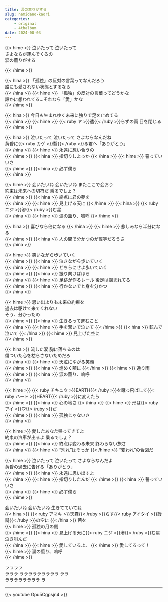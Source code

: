 ```yaml
---
title: 涙の薫りがする
slug: namidano-kaori
categories: 
    - original
    - 4thalbum
date: 2024-08-03
---
```


{{< hime >}}
泣いたって 泣いたって  
さよならが運んでくるの  
涙の薫りがする  

{{< /hime >}}

{{< hina >}}
「孤独」の反対の言葉ってなんだろう  
誰にも愛されない状態とするなら  
{{< /hina >}}
{{< hime >}}
「孤独」の反対の言葉ってどうかな  
誰かに想われてる…それなら「愛」かな  
{{< /hime >}}

{{< hina >}}
今日も生まれゆく未来に独りで足を止めてる  
{{< /hina >}}
{{< hime >}}
{{< ruby ヤ >}}遣{{< /ruby >}}らずの雨 目を閉じる  
{{< /hime >}}

{{< hina >}}
泣いたって 泣いたって さよならなんだね  
黄昏に{{< ruby カゲ >}}翳{{< /ruby >}}る君へ「ありがとう」  
{{< /hina >}}
{{< hime >}}
永遠に想い合うの  
{{< /hime >}}
{{< hina >}}
指切りしよっか
{{< /hina >}} 
{{< hime >}}
誓っていいさ  
{{< /hime >}}
{{< hina >}}
必ず僕ら  
{{< /hina >}}

{{< hime >}}
会いたいね 会いたいね またここで会おう  
約束は未来への切符だ 乗るでしょ？  
{{< /hime >}}
{{< hina >}}
終点に君の夢を  
{{< /hina >}}
{{< hime >}}
見上げる天に
{{< /hime >}}
{{< hina >}}
{{< ruby ニジ >}}滲{{< /ruby >}}む星  
{{< /hina >}}
{{< hime >}}
涙の薫り、嗚呼
{{< /hime >}}  

{{< hina >}}
喜びなら倍になる 
{{< /hina >}}
{{< hime >}}
悲しみなら半分になる  
{{< /hime >}}
{{< hina >}}
人の間で分かつのが僕等だろうさ  
{{< /hina >}}

{{< hime >}}
笑いながら歩いていく  
{{< /hime >}}
{{< hina >}}
泣きながら歩いていく  
{{< /hina >}}
{{< hime >}}
どちらにせよ歩いていく  
{{< /hime >}}
{{< hina >}}
振り向けばほら  
{{< /hina >}}
{{< hime >}}
足跡が作るレール 後足は掴まれてる  
{{< /hime >}}
{{< hina >}}
行かないでと身を分かつ  
{{< /hina >}}

{{< hime >}}
思い出よりも未来の約束を  
過去は駆けて来てくれない  
そう、分かったの  
{{< /hime >}}
{{< hina >}}
生きるって進むこと  
{{< /hina >}}
{{< hime >}}
手を繋いで泣いて
{{< /hime >}}
{{< hina >}}
転んで泣いて
{{< /hina >}}
{{< hime >}}
見上げた空に  
{{< /hime >}}

{{< hina >}}
流した涙 胸に落ちるのは  
傷ついた心を枯らさないためだろ  
{{< /hina >}}
{{< hime >}}
天泣にゆがる笑顔  
{{< /hime >}}
{{< hina >}}
煌めく頬に 
{{< /hina >}}
{{< hime >}}
通り雨  
{{< /hime >}}
{{< hina >}}
涙の薫り、嗚呼  
{{< /hina >}}

{{< hime >}}
{{< ruby チキュウ >}}EARTH{{< /ruby >}}を蹴っ飛ばして{{< ruby ハート >}}HEART{{< /ruby >}}に変えたら  
{{< /hime >}}
{{< hina >}}
心の地さ 
{{< /hina >}}
{{< hime >}}
形は{{< ruby アイ >}}♡{{< /ruby >}}だ  
{{< /hime >}}
{{< hina >}}
孤独じゃないさ  
{{< /hina >}}

{{< hime >}}
愛したあなた帰ってきてよ  
約束の汽車が出るよ 乗るでしょ？  
{{< /hime >}}
{{< hina >}}
終点は変わる未来 終わらない旅さ  
{{< /hina >}}
{{< hime >}}
“別れ”はそっか 
{{< /hime >}}
“変われ”の合図だ  

{{< hime >}}
泣いたって 泣いたって さよならなんだよ  
黄昏の過去に告げる「ありがとう」  
{{< /hime >}}
{{< hina >}}
永遠に思い出すよ  
{{< /hina >}}
{{< hime >}}
指切りしたんだ 
{{< /hime >}}
{{< hina >}}
誓っていいさ  
{{< /hina >}}
{{< hime >}}
必ず僕ら  
{{< /hime >}}

会いたいね 会いたいね 生きてていてね  
{{< hina >}}
{{< ruby アマキ >}}天霧{{< /ruby >}}らす{{< ruby アイタイ >}}靉靆{{< /ruby >}}の空に 
{{< /hina >}}
茜を  
{{< hime >}}
孤独の月の側  
{{< /hime >}}
{{< hina >}}
見上げる天に{{< ruby ニジ >}}滲{{< /ruby >}}む星  
泣き叫んだ  
{{< /hina >}}
{{< hime >}}
愛しているよ、
{{< /hime >}}
愛してるって！  
{{< hime >}}
涙の薫り、嗚呼  
{{< /hime >}}

ララララ  
ラララ ラララララララララ ララ  
ララララララララ ラ  

---

{{< youtube Gpu5Cgpsjn4 >}}
